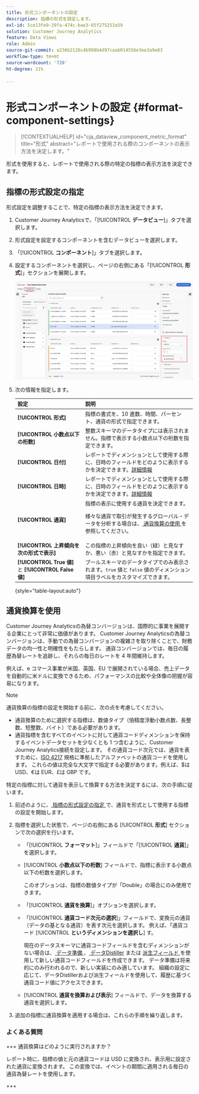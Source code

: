 ```yaml
---
title: 形式コンポーネントの設定
description: 指標の形式を設定します。
exl-id: 5ce13fe9-29fa-474c-bae3-65f275153a59
solution: Customer Journey Analytics
feature: Data Views
role: Admin
source-git-commit: a236b2126c4b998b4d97caab014556e3ee3a9e83
workflow-type: tm+mt
source-wordcount: '720'
ht-degree: 21%

---
```


# 形式コンポーネントの設定 {#format-component-settings}

<!-- markdownlint-disable MD034 -->

>[!CONTEXTUALHELP]
>id="cja_dataview_component_metric_format"
>title="形式"
>abstract="レポートで使用される際のコンポーネントの表示方法を決定します。"

<!-- markdownlint-enable MD034 -->


形式を使用すると、レポートで使用される際の特定の指標の表示方法を決定できます。

## 指標の形式設定の指定

形式設定を調整することで、特定の指標の表示方法を決定できます。

1. Customer Journey Analyticsで、「[!UICONTROL **データビュー**]」タブを選択します。

1. 形式設定を設定するコンポーネントを含むデータビューを選択します。

1. 「[!UICONTROL **コンポーネント**]」タブを選択します。

1. 設定するコンポーネントを選択し、ページの右側にある「[!UICONTROL **形式**]」セクションを展開します。

   ![形式設定](../assets/format-settings.png)

1. 次の情報を指定します。

   | 設定 | 説明 |
   | --- | --- |
   | **[!UICONTROL 形式]** | 指標の書式を、10 進数、時間、パーセント、通貨の形式で指定できます。 |
   | **[!UICONTROL 小数点以下の桁数]** | 整数スキーマのデータタイプには表示されません。指標で表示する小数点以下の桁数を指定できます。 |
   | **[!UICONTROL 日付]** | レポートでディメンションとして使用する際に、日時のフィールドをどのように表示するかを決定できます。[詳細情報](../../use-cases/data-views/data-views-usecases.md#date-and-date-time-use-cases) |
   | **[!UICONTROL 日時]** | レポートでディメンションとして使用する際に、日時のフィールドをどのように表示するかを決定できます。[詳細情報](../../use-cases/data-views/data-views-usecases.md#date-and-date-time-use-cases) |
   | **[!UICONTROL 通貨]** | 指標の表示に使用する通貨を決定できます。 <p>様々な通貨で取引が発生するグローバル・データを分析する場合は、[ 通貨換算の使用 ](#use-currency-conversion) を参照してください。</p> |
   | **[!UICONTROL 上昇傾向を次の形式で表示]** | この指標の上昇傾向を良い（緑）と見なすか、悪い（赤）と見なすかを指定できます。 |
   | **[!UICONTROL True 値]** と **[!UICONTROL False 値]** | ブールスキーマのデータタイプでのみ表示されます。`true` 値と `false` 値のディメンション項目ラベルをカスタマイズできます。 |

   {style="table-layout:auto"}

## 通貨換算を使用

Customer Journey Analyticsの為替コンバージョンは、国際的に事業を展開する企業にとって非常に価値があります。 Customer Journey Analyticsの為替コンバージョンは、手動での為替コンバージョンの複雑さを取り除くことで、財務データの均一性と明確性をもたらします。 通貨コンバージョンでは、毎日の履歴為替レートを追跡し、それらの毎日のレートを 4 年間維持します。

例えば、e コマース事業が米国、英国、EU で展開されている場合、売上データを自動的に米ドルに変換できるため、パフォーマンスの比較や全体像の把握が容易になります。

>[!NOTE]
>
>通貨換算の指標の設定を開始する前に、次の点を考慮してください。
>
>* 通貨換算のために選択する指標は、数値タイプ（倍精度浮動小数点数、長整数、短整数、バイト）である必要があります。
>* 通貨指標を含むすべてのイベントに対して通貨コードディメンションを保持するイベントデータセットを少なくとも 1 つ含むように、Customer Journey Analytics接続を設定します。 その通貨コード次元では、通貨を表すために、[ISO 4217](https://www.iso.org/iso-4217-currency-codes.html) 規格に準拠したアルファベットの通貨コードを使用します。 これらの値は完全な大文字で指定する必要があります。例えば、$は USD、€は EUR、£は GBP です。

特定の指標に対して通貨を表示して換算する方法を決定するには、次の手順に従います。

1. 前述のように、[ 指標の形式設定の指定 ](#configure-format-settings-for-a-metric) で、通貨を形式として使用する指標の設定を開始します。

1. 指標を選択した状態で、ページの右側にある [!UICONTROL **形式**] セクションで次の選択を行います。

   * 「[!UICONTROL **フォーマット**]」フィールドで「[!UICONTROL **通貨**]」を選択します。

   * [!UICONTROL **小数点以下の桁数**] フィールドで、指標に表示する小数点以下の桁数を選択します。

     このオプションは、指標の数値タイプが「Double」の場合にのみ使用できます。

   * 「[!UICONTROL **通貨を換算**]」オプションを選択します。

   * 「[!UICONTROL **通貨コード次元の選択**]」フィールドで、変換元の通貨（データの基となる通貨）を表す次元を選択します。 例えば、「通貨コード [!UICONTROL **というディメンションを選択し**] す。

     現在のデータスキーマに通貨コードフィールドを含むディメンションがない場合は、[ データ準備 ](https://experienceleague.adobe.com/docs/experience-platform/data-prep/home.html?lang=ja)、[ データDistiller](https://experienceleague.adobe.com/docs/experience-platform/query/data-distiller/overview.html) または [ 派生フィールド ](/help/data-views/derived-fields/derived-fields.md) を使用して新しい通貨コードフィールドを作成できます。 データ準備は将来的にのみ行われるので、新しい実装にのみ適しています。 組織の設定に応じて、データDistillerおよび派生フィールドを使用して、履歴に基づく通貨コード値にアクセスできます。

   * [!UICONTROL **通貨を換算および表示**] フィールドで、データを換算する通貨を選択します。

1. 追加の指標に通貨換算を適用する場合は、これらの手順を繰り返します。



### よくある質問

+++ 通貨換算はどのように実行されますか？

レポート時に、指標の値と元の通貨コードは USD に変換され、表示用に設定された通貨に変換されます。 この変換では、イベントの期間に適用される毎日の通貨為替レートを使用します。

+++

